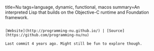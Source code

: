 title=Nu
tags=language, dynamic, functional, macos
summary=An interpreted Lisp that builds on the Objective-C runtime and Foundation framework.
~~~~~~

[Website](http://programming-nu.github.io/) | [Source](https://github.com/programming-nu/nu)

Last commit 4 years ago. Might still be fun to explore though.
